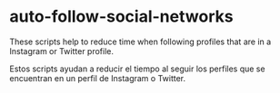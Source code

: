 # auto-follow-social-networks

These scripts help to reduce time when following profiles that are in a Instagram or Twitter profile.

Estos scripts ayudan a reducir el tiempo al seguir los perfiles que se encuentran en un perfil de Instagram o Twitter.

